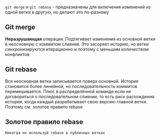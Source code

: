 `git merge` и `git rebase` - предназначены для включения изменений из одной ветки в другую, но делают это по-разному

## Git merge
**Неразрушающая** операция. Подтягивает изменения из основной ветки в неосновную с коммитом слияния. Это засоряет историю, но ветки синхронизируются итерационно и поэтому с меньшим количеством конфликтов 

## Git rebase
Вся неосновная ветка записывается поверх основной. История становится более линейной, но последовательность коммитов перемешивается.  Плюс в распределённой команде если не договориться о последовательном слиянии, то есть риск расхождения истории, когда каждый разрабатывает свою версию главной ветки. Поэтому см. золотое правило rebase

## Золотое правило rebase
	Никогда не используй rebase в публичных ветках
